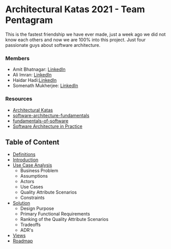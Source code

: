 

# Architectural Katas 2021 - Team Pentagram

This is the fastest friendship we have ever made, just a week ago we did not know each others and now we are 100% into this project. Just four passionate guys about software architecture.
### Members

- Amit Bhatnagar: [LinkedIn](https://www.linkedin.com/in/b-amit/)
- Ali Imran: [LinkedIn](https://www.linkedin.com/in/aliimran-ibm/)
- Haidar Hadi:[LinkedIn](https://www.linkedin.com/in/haidar/)
- Somenath Mukherjee: [LinkedIn](https://www.linkedin.com/in/somenathmukherjee/)

### Resources

- [Architectural Katas](https://learning.oreilly.com/videos/architectural-katas-april/0636920557906)
- [software-architecture-fundamentals](https://learning.oreilly.com/videos/software-architecture-fundamentals/9781491998991?autoplay=false)
- [fundamentals-of-software](https://learning.oreilly.com/library/view/fundamentals-of-software/9781492043447/)
- [Software Architecture in Practice](https://learning.oreilly.com/library/view/software-architecture-in/9780136885979/ch08.html)

## Table of Content
- [Definitions](definitions.md)
- [Introduction](introduction.md)	
- [Use Case Analysis](/1.problem/Readme.md)
	- Business Problem
	- Assumptions
	- Actors
	- Use Cases
	- Quality Attribute Scenarios
	- Constraints
- [Solution](/2.solution/Readme.md)
	- Design Purpose
	- Primary Functional Requirements
	- Ranking of the Quality Attribute Scenarios
	- Tradeoffs 
	- ADR's
- [Views](/3.views/Readme.md)
- [Roadmap](/4.roadmap/Readme.md)
